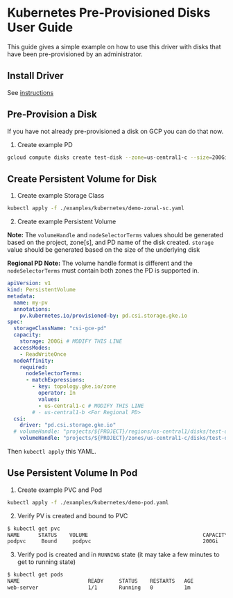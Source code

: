 # Kubernetes Pre-Provisioned Disks User Guide

This guide gives a simple example on how to use this driver with disks that have
been pre-provisioned by an administrator.

## Install Driver

See [instructions](driver-install.md)

## Pre-Provision a Disk

If you have not already pre-provisioned a disk on GCP you can do that now.

1. Create example PD

```bash
gcloud compute disks create test-disk --zone=us-central1-c --size=200Gi
```

## Create Persistent Volume for Disk

1. Create example Storage Class

```bash
kubectl apply -f ./examples/kubernetes/demo-zonal-sc.yaml
```

2. Create example Persistent Volume

**Note:** The `volumeHandle` and `nodeSelectorTerms` values should be generated
based on the project, zone\[s\], and PD name of the disk created. `storage` value
should be generated based on the size of the underlying disk

**Regional PD Note:** The volume handle format is different and the
`nodeSelectorTerms` must contain both zones the PD is supported in.

```yaml
apiVersion: v1
kind: PersistentVolume
metadata:
  name: my-pv
  annotations:
    pv.kubernetes.io/provisioned-by: pd.csi.storage.gke.io
spec:
  storageClassName: "csi-gce-pd"
  capacity:
    storage: 200Gi # MODIFY THIS LINE
  accessModes:
    - ReadWriteOnce
  nodeAffinity:
    required:
      nodeSelectorTerms:
      - matchExpressions:
        - key: topology.gke.io/zone
          operator: In
          values:
          - us-central1-c # MODIFY THIS LINE
        # - us-central1-b <For Regional PD>
  csi:
    driver: "pd.csi.storage.gke.io"
  # volumeHandle: "projects/${PROJECT}/regions/us-central1/disks/test-disk" <For Regional PD>
    volumeHandle: "projects/${PROJECT}/zones/us-central1-c/disks/test-disk" # MODIFY THIS LINE
```

Then `kubectl apply` this YAML.

## Use Persistent Volume In Pod

1. Create example PVC and Pod

```bash
kubectl apply -f ./examples/kubernetes/demo-pod.yaml
```

2. Verify PV is created and bound to PVC

```bash
$ kubectl get pvc
NAME      STATUS    VOLUME                                     CAPACITY   ACCESS MODES   STORAGECLASS   AGE
podpvc     Bound     podpvc                                    200Gi       RWO            csi-gce-pd     9s
```

3. Verify pod is created and in `RUNNING` state (it may take a few minutes to
   get to running state)

```bash
$ kubectl get pods
NAME                      READY     STATUS    RESTARTS   AGE
web-server                1/1       Running   0          1m
```
